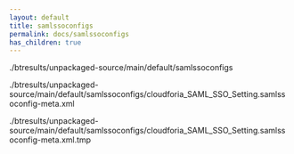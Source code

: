 ```yaml
---
layout: default
title: samlssoconfigs
permalink: docs/samlssoconfigs
has_children: true
---
```




./btresults/unpackaged-source/main/default/samlssoconfigs

./btresults/unpackaged-source/main/default/samlssoconfigs/cloudforia_SAML_SSO_Setting.samlssoconfig-meta.xml

./btresults/unpackaged-source/main/default/samlssoconfigs/cloudforia_SAML_SSO_Setting.samlssoconfig-meta.xml.tmp


